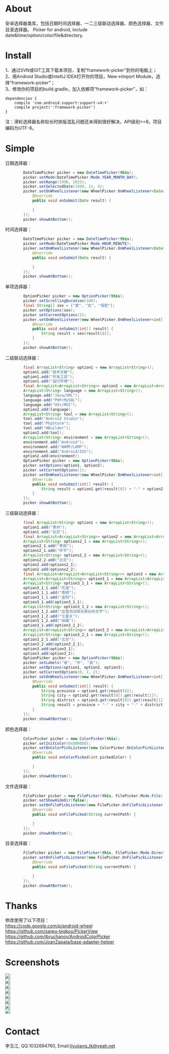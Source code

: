 # About
安卓选择器类库，包括日期时间选择器、一二三级联动选择器、颜色选择器、文件目录选择器。
Picker for android, include date&amp;time/option/color/file&amp;directory.

# Install
1、通过SVN或GIT工具下载本项目，复制“framework-picker”到你的电脑上；<br />
2、用Android Studio或IntelliJ IDEA打开你的项目，New->Import Module，选择“framework-picker”；<br />
3、修改你的项目的build.gradle，加入依赖项“framework-picker”，如：
```
dependencies {
    compile 'com.android.support:support-v4:+'
    compile project(':framework-picker')
}
```   
注：滑轮选择器名称较长时排版混乱问题还未得到很好解决。API级别>=8，项目编码为UTF-8。

# Simple
日期选择器：   
```java
        DateTimePicker picker = new DateTimePicker(this);
        picker.setMode(DateTimePicker.Mode.YEAR_MONTH_DAY);
        picker.setRange(1990, 2015);
        picker.setSelectedDate(1990, 11, 4);
        picker.setOnWheelListener(new WheelPicker.OnWheelListener<Date>() {
            @Override
            public void onSubmit(Date result) {
                
            }
        });
        picker.showAtBottom();
```

时间选择器：   
```java
        DateTimePicker picker = new DateTimePicker(this);
        picker.setMode(DateTimePicker.Mode.HOUR_MINUTE);
        picker.setOnWheelListener(new WheelPicker.OnWheelListener<Date>() {
            @Override
            public void onSubmit(Date result) {
                
            }
        });
        picker.showAtBottom();
```

单项选择器：   
```java
        OptionPicker picker = new OptionPicker(this);
        picker.setScrollingDuration(100);
        final String[] sex = {"男", "女", "保密"};
        picker.setOptions(sex);
        picker.setCurrentOptions(2);
        picker.setOnWheelListener(new WheelPicker.OnWheelListener<int[]>() {
            @Override
            public void onSubmit(int[] result) {
                String result = sex[result[0]];
            }
        });
        picker.showAtBottom();
```

二级联动选择器：   
```java
        final ArrayList<String> option1 = new ArrayList<String>();
        option1.add("技术方案");
        option1.add("开发工具");
        option1.add("运行环境");
        final ArrayList<ArrayList<String>> option2 = new ArrayList<ArrayList<String>>();
        ArrayList<String> language = new ArrayList<String>();
        language.add("Java/XML");
        language.add("PHP/MySQL");
        language.add("H5+/MUI");
        option2.add(language);
        ArrayList<String> tool = new ArrayList<String>();
        tool.add("Android Studio");
        tool.add("PhpStorm");
        tool.add("HBuilder");
        option2.add(tool);
        ArrayList<String> environment = new ArrayList<String>();
        environment.add("Android");
        environment.add("WAMP/LAMP");
        environment.add("Android/IOS");
        option2.add(environment);
        OptionPicker picker = new OptionPicker(this);
        picker.setOptions(option1, option2);
        picker.setCurrentOptions(1);
        picker.setOnWheelListener(new WheelPicker.OnWheelListener<int[]>() {
            @Override
            public void onSubmit(int[] result) {
                String result = option1.get(result[0]) + "-" + option2.get(result[0]).get(result[1]);
            }
        });
        picker.showAtBottom();
```

三级联动选择器：
```java
        final ArrayList<String> option1 = new ArrayList<String>();
        option1.add("贵州");
        option1.add("北京");
        final ArrayList<ArrayList<String>> option2 = new ArrayList<ArrayList<String>>();
        ArrayList<String> options2_1 = new ArrayList<String>();
        options2_1.add("贵阳");
        options2_1.add("毕节");
        ArrayList<String> options2_2 = new ArrayList<String>();
        options2_2.add("北京");
        option2.add(options2_1);
        option2.add(options2_2);
        final ArrayList<ArrayList<ArrayList<String>>> option3 = new ArrayList<ArrayList<ArrayList<String>>>();
        ArrayList<ArrayList<String>> option3_1 = new ArrayList<ArrayList<String>>();
        ArrayList<String> option3_1_1 = new ArrayList<String>();
        option3_1_1.add("花溪");
        option3_1_1.add("南明");
        option3_1_1.add("金阳");
        option3_1.add(option3_1_1);
        ArrayList<String> option3_1_2 = new ArrayList<String>();
        option3_1_2.add("这里测试很长很长的文字");
        option3_1_2.add("七星关");
        option3_1_2.add("纳雍");
        option3_1.add(option3_1_2);
        ArrayList<ArrayList<String>> option3_2 = new ArrayList<ArrayList<String>>();
        ArrayList<String> option3_2_1 = new ArrayList<String>();
        option3_2_1.add("北京");
        option3_2.add(option3_2_1);
        option3.add(option3_1);
        option3.add(option3_2);
        OptionPicker picker = new OptionPicker(this);
        picker.setLabels("省", "市", "县");
        picker.setOptions(option1, option2, option3);
        picker.setCurrentOptions(0, 1, 2);
        picker.setOnWheelListener(new WheelPicker.OnWheelListener<int[]>() {
            @Override
            public void onSubmit(int[] result) {
                String province = option1.get(result[0]);
                String city = option2.get(result[0]).get(result[1]);
                String district = option3.get(result[0]).get(result[1]).get(result[2]);
                String result = province + "-" + city + "-" + district;
            }
        });
        picker.showAtBottom();
```

颜色选择器：
```java
        ColorPicker picker = new ColorPicker(this);
        picker.setInitColor(0xDD00DD);
        picker.setOnColorPickListener(new ColorPicker.OnColorPickListener() {
            @Override
            public void onColorPicked(int pickedColor) {
            
            }
        });
        picker.showAtBottom();
```

文件选择器：
```java
        FilePicker picker = new FilePicker(this, FilePicker.Mode.File);
        picker.setShowHideDir(false);
        picker.setOnFilePickListener(new FilePicker.OnFilePickListener() {
            @Override
            public void onFilePicked(String currentPath) {
            
            }
        });
        picker.showAtBottom();
```

目录选择器：
```java
        FilePicker picker = new FilePicker(this, FilePicker.Mode.Directory);
        picker.setOnFilePickListener(new FilePicker.OnFilePickListener() {
            @Override
            public void onFilePicked(String currentPath) {
            
            }
        });
        picker.showAtBottom();
```

# Thanks
修改使用了以下项目：<br />
https://code.google.com/p/android-wheel<br />
https://github.com/saiwu-bigkoo/PickerView<br />
https://github.com/jbruchanov/AndroidColorPicker<br />
https://github.com/JoanZapata/base-adapter-helper<br />

# Screenshots
![](/screenshots/datepicker.jpg)   
![](/screenshots/timepicker.jpg)   
![](/screenshots/1optionpicker.jpg)   
![](/screenshots/2optionpicker.jpg)   
![](/screenshots/3optionpicker.jpg)   
![](/screenshots/colorpicker.jpg)   
![](/screenshots/filepicker.jpg)   
![](/screenshots/dirpicker.jpg)   

# Contact
李玉江, QQ:1032694760, Email:liyujiang_tk@yeah.net
